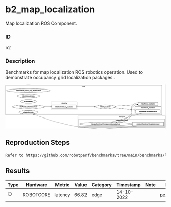 # b2_map_localization

Map localization ROS Component.

### ID
b2

### Description
Benchmarks for map localization ROS robotics operation. Used to demonstrate occupancy grid localization packages..


![](../../../imgs/b2_map_localization.png)

## Reproduction Steps

```bash
Refer to https://github.com/robotperf/benchmarks/tree/main/benchmarks/localization/b2_map_localization and review the launch files to reproduce this package.
```

## Results

| Type | Hardware | Metric | Value | Category | Timestamp | Note | Data Source |
| --- | --- | --- | --- | --- | --- | --- | --- |
| [:white_circle:](https://github.com/robotperf/benchmarks/blob/main/benchmarks/README.md#type) | ROBOTCORE | latency | 66.82 | edge | 14-10-2022 |  | [perception/image](https://github.com/robotperf/rosbags/tree/main/perception/image) |

